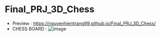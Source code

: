 # Final_PRJ_3D_Chess
- Preview : https://nguyenhientrang99.github.io/Final_PRJ_3D_Chess/
- CHESS BOARD : ![image](https://user-images.githubusercontent.com/115915656/205625620-e0666d1e-9966-4dd0-9935-c0cbfeb42258.png)

